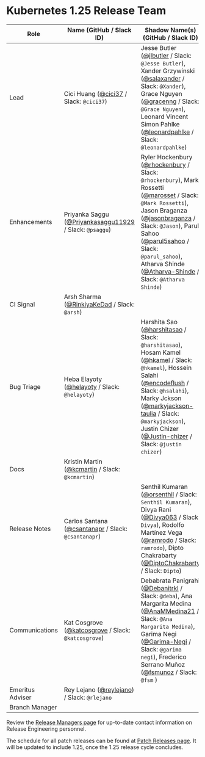 # Kubernetes 1.25 Release Team

| **Role** | **Name** (**GitHub / Slack ID**) | **Shadow Name(s) (GitHub / Slack ID)** |
|----------|----------------------------------|----------------------------------------|
| Lead | Cici Huang ([@cici37](https://github.com/cici37) / Slack: `@cici37`) | Jesse Butler ([@jlbutler](https://github.com/jlbutler) / Slack: `@Jesse Butler`), Xander Grzywinski ([@salaxander](https://github.com/salaxander) / Slack: `@Xander`), Grace Nguyen ([@gracenng](https://github.com/gracenng) / Slack: `@Grace Nguyen`), Leonard Vincent Simon Pahlke ([@leonardpahlke](https://github.com/leonardpahlke) / Slack: `@leonardpahlke`) |
| Enhancements | Priyanka Saggu ([@Priyankasaggu11929](https://github.com/Priyankasaggu11929) / Slack: `@psaggu`) | Ryler Hockenbury ([@rhockenbury](https://github.com/rhockenbury) / Slack: `@rhockenbury`), Mark Rossetti ([@marosset](https://github.com/marosset) / Slack: `@Mark Rossetti`), Jason Braganza ([@jasonbraganza](https://github.com/jasonbraganza) / Slack: `@Jason`), Parul Sahoo ([@parul5sahoo](https://github.com/parul5sahoo) / Slack: `@parul_sahoo`), Atharva Shinde ([@Atharva-Shinde](https://github.com/Atharva-Shinde) / Slack: `@Atharva Shinde`) |
| CI Signal | Arsh Sharma ([@RinkiyaKeDad](https://github.com/RinkiyaKeDad) / Slack: `@arsh`) |
| Bug Triage | Heba Elayoty ([@helayoty](https://github.com/helayoty) / Slack: `@helayoty`) |Harshita Sao ([@harshitasao](https://github.com/harshitasao) / Slack: `@harshitasao`), Hosam Kamel ([@hkamel](https://github.com/hkamel) / Slack: `@hkamel`), Hossein Salahi ([@encodeflush](https://github.com/encodeflush) / Slack: `@hsalahi`), Marky Jckson ([@markyjackson-taulia](https://github.com/markyjackson-taulia) / Slack: `@markyjackson`), Justin Chizer ([@Justin-chizer](https://github.com/justin-chizer) / Slack: `@justin chizer`) |
| Docs | Kristin Martin ([@kcmartin](https://github.com/kcmartin) / Slack: `@kcmartin`) |
| Release Notes | Carlos Santana ([@csantanapr](https://github.com/csantanapr) / Slack: `@csantanapr`) | Senthil Kumaran ([@orsenthil](https://github.com/orsenthil) / Slack: `Senthil Kumaran`), Divya Rani ([@Divya063](https://github.com/Divya063) / Slack: `Divya`), Rodolfo Martínez Vega ([@ramrodo](https://github.com/ramrodo) / Slack: `ramrodo`), Dipto Chakrabarty ([@DiptoChakrabarty](https://github.com/DiptoChakrabarty) / Slack: `Dipto`)|
| Communications | Kat Cosgrove ([@katcosgrove](https://github.com/katcosgrove) / Slack: `@katcosgrove`) | Debabrata Panigrahi ([@Debanitrkl](https://github.com/Debanitrkl) / Slack: `@deba`), Ana Margarita Medina ([@AnaMMedina21](https://github.com/AnaMMedina21) / Slack: `@Ana Margarita Medina`), Garima Negi ([@Garima-Negi](https://github.com/Garima-Negi) / Slack: `@garima negi`), Frederico Serrano Muñoz ([@fsmunoz](https://github.com/fsmunoz) / Slack: `@fsm` ) |
| Emeritus Adviser | Rey Lejano ([@reylejano](https://github.com/reylejano)) / Slack: `@rlejano` | |
| Branch Manager |  |

Review the [Release Managers page](https://github.com/kubernetes/website/blob/main/content/en/releases/release-managers.md) for up-to-date contact information on Release Engineering personnel.

The schedule for all patch releases can be found at [Patch Releases page](https://github.com/kubernetes/website/blob/main/content/en/releases/patch-releases.md). It will be updated to include 1.25, once the 1.25 release cycle concludes.

